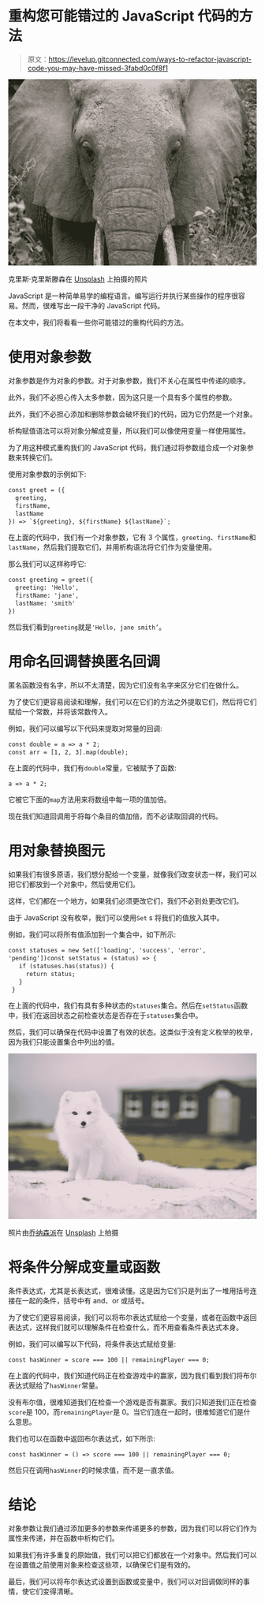 # 重构您可能错过的 JavaScript 代码的方法

> 原文：<https://levelup.gitconnected.com/ways-to-refactor-javascript-code-you-may-have-missed-3fabd0c0f8f1>

![](img/730b89f7fe13b2af11ec83711f879e78.png)

克里斯·克里斯滕森在 [Unsplash](https://unsplash.com?utm_source=medium&utm_medium=referral) 上拍摄的照片

JavaScript 是一种简单易学的编程语言。编写运行并执行某些操作的程序很容易。然而，很难写出一段干净的 JavaScript 代码。

在本文中，我们将看看一些你可能错过的重构代码的方法。

# 使用对象参数

对象参数是作为对象的参数。对于对象参数，我们不关心在属性中传递的顺序。

此外，我们不必担心传入太多参数，因为这只是一个具有多个属性的参数。

此外，我们不必担心添加和删除参数会破坏我们的代码，因为它仍然是一个对象。

析构赋值语法可以将对象分解成变量，所以我们可以像使用变量一样使用属性。

为了用这种模式重构我们的 JavaScript 代码，我们通过将参数组合成一个对象参数来转换它们。

使用对象参数的示例如下:

```
const greet = ({
  greeting,
  firstName,
  lastName
}) => `${greeting}, ${firstName} ${lastName}`;
```

在上面的代码中，我们有一个对象参数，它有 3 个属性，`greeting`、`firstName`和`lastName`，然后我们提取它们，并用析构语法将它们作为变量使用。

那么我们可以这样称呼它:

```
const greeting = greet({
  greeting: 'Hello',
  firstName: 'jane',
  lastName: 'smith'
})
```

然后我们看到`greeting`就是`'Hello, jane smith’`。

# 用命名回调替换匿名回调

匿名函数没有名字，所以不太清楚，因为它们没有名字来区分它们在做什么。

为了使它们更容易阅读和理解，我们可以在它们的方法之外提取它们，然后将它们赋给一个常数，并将该常数传入。

例如，我们可以编写以下代码来提取对常量的回调:

```
const double = a => a * 2;
const arr = [1, 2, 3].map(double);
```

在上面的代码中，我们有`double`常量，它被赋予了函数:

```
a => a * 2;
```

它被它下面的`map`方法用来将数组中每一项的值加倍。

现在我们知道回调用于将每个条目的值加倍，而不必读取回调的代码。

# 用对象替换图元

如果我们有很多原语，我们想分配给一个变量，就像我们改变状态一样，我们可以把它们都放到一个对象中，然后使用它们。

这样，它们都在一个地方，如果我们必须更改它们，我们不必到处更改它们。

由于 JavaScript 没有枚举，我们可以使用`Set` s 将我们的值放入其中。

例如，我们可以将所有值添加到一个集合中，如下所示:

```
const statuses = new Set(['loading', 'success', 'error', 'pending'])const setStatus = (status) => {
   if (statuses.has(status)) {
     return status;
   }
 }
```

在上面的代码中，我们有具有多种状态的`statuses`集合。然后在`setStatus`函数中，我们在返回状态之前检查状态是否存在于`statuses`集合中。

然后，我们可以确保在代码中设置了有效的状态。这类似于没有定义枚举的枚举，因为我们只能设置集合中列出的值。

![](img/1aaff2a69872075fc61b2ea9ca4ad5f5.png)

照片由[乔纳森派](https://unsplash.com/@r3dmax?utm_source=medium&utm_medium=referral)在 [Unsplash](https://unsplash.com?utm_source=medium&utm_medium=referral) 上拍摄

# 将条件分解成变量或函数

条件表达式，尤其是长表达式，很难读懂。这是因为它们只是列出了一堆用括号连接在一起的条件，括号中有 and、or 或括号。

为了使它们更容易阅读，我们可以将布尔表达式赋给一个变量，或者在函数中返回表达式，这样我们就可以理解条件在检查什么，而不用查看条件表达式本身。

例如，我们可以编写以下代码，将条件表达式赋给变量:

```
const hasWinner = score === 100 || remainingPlayer === 0;
```

在上面的代码中，我们知道代码正在检查游戏中的赢家，因为我们看到我们将布尔表达式赋给了`hasWinner`常量。

没有布尔值，很难知道我们在检查一个游戏是否有赢家。我们只知道我们正在检查`score`是 100，而`remainingPlayer`是 0。当它们连在一起时，很难知道它们是什么意思。

我们也可以在函数中返回布尔表达式，如下所示:

```
const hasWinner = () => score === 100 || remainingPlayer === 0;
```

然后只在调用`hasWinner`的时候求值，而不是一直求值。

# 结论

对象参数让我们通过添加更多的参数来传递更多的参数，因为我们可以将它们作为属性来传递，并在函数中析构它们。

如果我们有许多重复的原始值，我们可以把它们都放在一个对象中。然后我们可以在设置值之前使用对象来检查这些项，以确保它们是有效的。

最后，我们可以将布尔表达式设置到函数或变量中，我们可以对回调做同样的事情，使它们变得清晰。